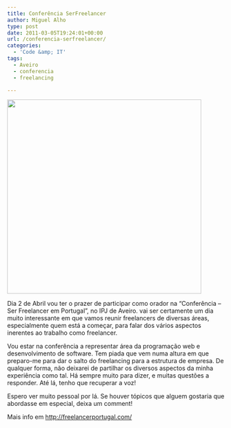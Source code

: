 ```yaml
---
title: Conferência SerFreelancer
author: Miguel Alho
type: post
date: 2011-03-05T19:24:01+00:00
url: /conferencia-serfreelancer/
categories:
  - 'Code &amp; IT'
tags:
  - Aveiro
  - conferencia
  - freelancing

---
```

<img src="http://freelancerportugal.com/wp-content/themes/jenzoo/images/logo.png" alt="" width="450px" />

Dia 2 de Abril vou ter o prazer de participar como orador na &#8220;Conferência &#8211; Ser Freelancer em Portugal&#8221;, no IPJ de Aveiro. vai ser certamente um dia muito interessante em que vamos reunir freelancers de diversas áreas, especialmente quem está a começar, para falar dos vários aspectos inerentes ao trabalho como freelancer.

Vou estar na conferência a representar área da programação web e desenvolvimento de software. Tem piada que vem numa altura em que preparo-me para dar o salto do freelancing para a estrutura de empresa. De qualquer forma, não deixarei de partilhar os diversos aspectos da minha experiência como tal. Há sempre muito para dizer, e muitas questões a responder. Até lá, tenho que recuperar a voz!

Espero ver muito pessoal por lá. Se houver tópicos que alguem gostaria que abordasse em especial, deixa um comment!

Mais info em <http://freelancerportugal.com/>